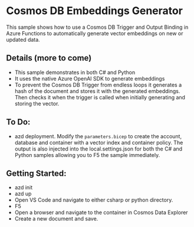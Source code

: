 # Cosmos DB Embeddings Generator

This sample shows how to use a Cosmos DB Trigger and Output Binding in Azure Functions to automatically generate vector embeddings on new or updated data.

## Details (more to come)
- This sample demonstrates in both C# and Python
- It uses the native Azure OpenAI SDK to generate embeddings
- To prevent the Cosmos DB Trigger from endless loops it generates a hash of the document and stores it with the generated embeddings. Then checks it when the trigger is called when initially generating and storing the vector.

## To Do:
- azd deployment. Modify the `parameters.bicep` to create the account, database and container with a vector index and container policy. The output is also injected into the local.settings.json for both the C# and Python samples allowing you to F5 the sample immediately.

## Getting Started:

- azd init
- azd up
- Open VS Code and navigate to either csharp or python directory.
- F5
- Open a browser and navigate to the container in Cosmos Data Explorer
- Create a new document and save.
